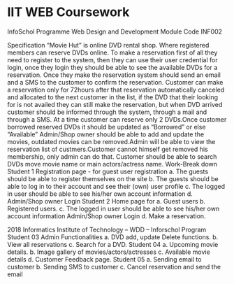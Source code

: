 # IIT WEB Coursework
InfoSchol Programme Web Design and Development Module Code INF002

Specification
“Movie Hut” is online DVD rental shop. Where registered members can reserve DVDs online. To make
a reservation first of all they need to register to the system, then they can use their user credential for
login, once they login they should be able to see the available DVDs for a reservation. Once they make
the reservation system should send an email and a SMS to the customer to confirm the reservation.
Customer can make a reservation only for 72hours after that reservation automatically canceled and
allocated to the next customer in the list, if the DVD that their looking for is not availed they can still
make the reservation, but when DVD arrived customer should be informed through the system, through
a mail and through a SMS. At a time customer can reserve only 2 DVDs.Once customer borrowed
reserved DVDs it should be updated as “Borrowed” or else “Available”
Admin/Shop owner should be able to add and update the movies, outdated movies can be
removed.Admin will be able to view the reservation list of custmers.Customer cannot himself get
removed his membership, only admin can do that.
Customer should be able to search DVDs move movie name or main actors/actress name.
Work-Break down
Student 1
Registration page - for guest user registration
a. The guests should be able to register themselves on the site
b. The guests should be able to log in to their account and see their (own) user
profile
c. The logged in user should be able to see his/her own account information
d. Admin/Shop owner Login
Student 2
Home page for
a. Guest users
b. Registered users.
c. The logged in user should be able to see his/her own account information
Admin/Shop owner Login
d. Make a reservation.

2018 Informatics Institute of Technology – WDD – Inforschol Program
Student 03
Admin Functionalities
a. DVD add, update Delete functions.
b. View all reservations
c. Search for a DVD.
Student 04
a. Upcoming movie details.
b. Image gallery of movies/actors/actresses
c. Available movie details
d. Customer Feedback page.
Student 05
a. Sending email to customer
b. Sending SMS to customer
c. Cancel reservation and send the email
